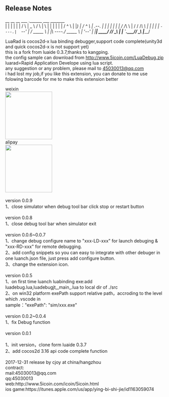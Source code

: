 ## Release Notes
 __       __    __       ___      .______          ___       _______  
|  |     |  |  |  |     /   \     |   _  \        /   \     |       \ 
|  |     |  |  |  |    /  ^  \    |  |_)  |      /  ^  \    |  .--.  |
|  |     |  |  |  |   /  /_\  \   |      /      /  /_\  \   |  |  |  |
|  `----.|  `--'  |  /  _____  \  |  |\  \----./  _____  \  |  '--'  |
|_______| \______/  /__/     \__\ | _| `._____/__/     \__\ |_______/ 

LuaRad is cocos2d-x lua binding debugger,support code complete(unity3d and quick cocos2d-x is not support yet)<br/> 
this is a fork from luaide 0.3.7,thanks to kangping.<br/>
the config sample can download from http://www.5icoin.com/LuaDebug.zip<br/>
luarad=Rapid Application Develope using lua script.<br/> 
any suggestion or any problem, please mail to 45030013@qq.com<br/>
i had lost my job,if you like this extension, you can donate to me use folowing barcode for me to make this extension better</br>
<div class="{float: left}">
    <div class="{float: left}">weixin<br/><img src="http://www.5icoin.com/cc_wx.png" height="150" width="148" /></div>
    <div class="{float: left}">alipay<br/><img src="http://www.5icoin.com/cc_zfb.png" height="150" width="148" /></div>
</div>
<br/>
version 0.0.9<br/>
1、close simulator when debug tool bar click stop or restart button<br/>
<br/>
version 0.0.8<br/>
1、close debug tool bar when simulator exit<br/>
<br/>
version 0.0.6~0.0.7<br/>
1、change debug configure name to "xxx-LD-xxx" for launch debuging & "xxx-RD-xxx" for remote debugging.<br/>
2、add config snippets so you can easy to integrate with other debuger in one luanch.json file, just press add configure button.<br/>
3、change the extension icon.<br/>
<br/>
version 0.0.5<br/>
1、on first time luanch luabinding exe:add luadebug.lua,luadebugjt,_main_.lua to local dir of ./src <br/>
2、on win32 platform exePath support relative path，accroding to the level which .vscode in<br/>
  sample："exePath": "sim/xxx.exe"<br/>
<br/>
version 0.0.2~0.0.4<br/>
1、fix Debug function<br/>
<br/>
version 0.0.1<br/>
<br/>
1、init version，clone form luaide 0.3.7<br/>
2、add cocos2d 3.16 api code complete function<br/>
<br/>
2017-12-31 release by cjoy at china/hangzhou<br/>
contract:<br/>
mail:45030013@qq.com<br/>
qq:45030013<br/>
web:http://www.5icoin.com/icoin/5icoin.html<br/>
ios game:https://itunes.apple.com/us/app/ying-bi-shi-jie/id1163059074<br/>
